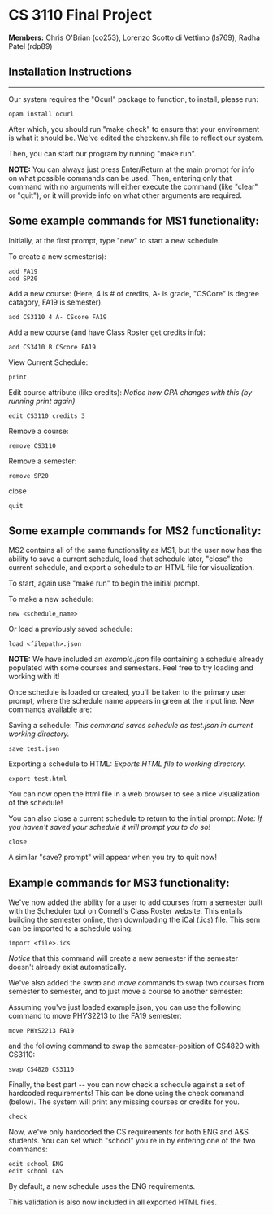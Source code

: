 # CS 3110 Final Project 

**Members:** Chris O'Brian (co253), Lorenzo Scotto di Vettimo (ls769), Radha Patel (rdp89)


## Installation Instructions
---
Our system requires the "Ocurl" package to function, to install, please run:

```
opam install ocurl
```

After which, you should run "make check" to ensure that your environment is what
it should be. We've edited the checkenv.sh file to reflect our system.

Then, you can start our program by running "make run".

**NOTE:** You can always just press Enter/Return at the main prompt for info
on what possible commands can be used. Then, entering only that command with no
arguments will either execute the command (like "clear" or "quit"), or it will
provide info on what other arguments are required.

## Some example commands for MS1 functionality:

Initially, at the first prompt, type "new" to start a new schedule.

To create a new semester(s):
```
add FA19
add SP20
```

Add a new course:
(Here, 4 is # of credits, A- is grade, "CSCore" is degree catagory, FA19 is
 semester).
```
add CS3110 4 A- CScore FA19 
```

Add a new course (and have Class Roster get credits info):
```
add CS3410 B CScore FA19 
```

View Current Schedule:
```
print
```

Edit course attribute (like credits):
_Notice how GPA changes with this (by running print again)_
```
edit CS3110 credits 3
```

Remove a course:
```
remove CS3110
```

Remove a semester:
```
remove SP20
```

close
```
quit
```

## Some example commands for MS2 functionality:

MS2 contains all of the same functionality as MS1, but the user now has the
ability to save a current schedule, load that schedule later, "close" the
current schedule, and export a schedule to an HTML file for visualization.

To start, again use "make run" to begin the initial prompt.

To make a new schedule:
```
new <schedule_name>
```

Or load a previously saved schedule:
```
load <filepath>.json
```

**NOTE:** We have included an _example.json_ file containing a schedule
already populated with some courses and semesters. Feel free to try loading and
working with it!

Once schedule is loaded or created, you'll be taken to the primary user prompt, 
where the schedule name appears in green at the input line. New commands 
available are:

Saving a schedule:
_This command saves schedule as test.json in current working directory._
```
save test.json
```

Exporting a schedule to HTML:
_Exports HTML file to working directory._
```
export test.html
```

You can now open the html file in a web browser to see a nice visualization of
the schedule!

You can also close a current schedule to return to the initial prompt:
_Note: If you haven't saved your schedule it will prompt you to do so!_
```
close
```

A similar "save? prompt" will appear when you try to quit now!



## Example commands for MS3 functionality:

We've now added the ability for a user to add courses from a semester built 
with the Scheduler tool on Cornell's Class Roster website. This entails building
the semester online, then downloading the iCal (.ics) file. This sem can be 
imported to a schedule using:

```
import <file>.ics
```

_Notice_ that this command will create a new semester if the semester doesn't
already exist automatically.


We've also added the _swap_ and _move_ commands to swap two courses from 
semester to semester, and to just move a course to another semester:

Assuming you've just loaded example.json, you can use the following command
to move PHYS2213 to the FA19 semester:
```
move PHYS2213 FA19
```

and the following command to swap the semester-position of CS4820 with CS3110:
```
swap CS4820 CS3110
```

Finally, the best part -- you can now check a schedule against a set of 
hardcoded requirements! This can be done using the check command (below). The
system will print any missing courses or credits for you.
```
check
```

Now, we've only hardcoded the CS requirements for both ENG and A&S students. 
You can set which "school" you're in by entering one of the two commands:
```
edit school ENG
edit school CAS
```

By default, a new schedule uses the ENG requirements.

This validation is also now included in all exported HTML files.